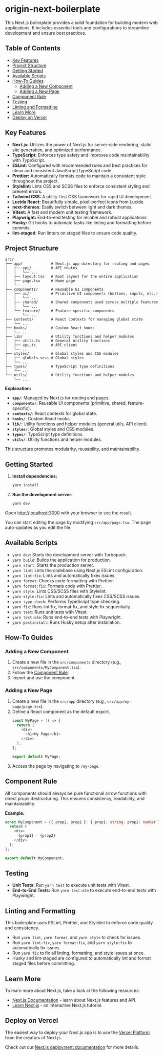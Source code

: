 # origin-next-boilerplate

This Next.js boilerplate provides a solid foundation for building modern web applications. It includes essential tools and configurations to streamline development and ensure best practices.

## Table of Contents

- [Key Features](#key-features)
- [Project Structure](#project-structure)
- [Getting Started](#getting-started)
- [Available Scripts](#available-scripts)
- [How-To Guides](#how-to-guides)
  - [Adding a New Component](#adding-a-new-component)
  - [Adding a New Page](#adding-a-new-page)
- [Component Rule](#component-rule)
- [Testing](#testing)
- [Linting and Formatting](#linting-and-formatting)
- [Learn More](#learn-more)
- [Deploy on Vercel](#deploy-on-vercel)

## Key Features

-   **Next.js:** Utilizes the power of Next.js for server-side rendering, static site generation, and optimized performance.
-   **TypeScript:** Enforces type safety and improves code maintainability with TypeScript.
-   **ESLint:** Configured with recommended rules and best practices for clean and consistent JavaScript/TypeScript code.
-   **Prettier:** Automatically formats code to maintain a consistent style throughout the project.
-   **Stylelint:** Lints CSS and SCSS files to enforce consistent styling and prevent errors.
-   **Tailwind CSS:** A utility-first CSS framework for rapid UI development.
-   **Lucide React:** Beautifully simple, pixel-perfect icons from Lucide.
-   **next-themes:** Easily switch between light and dark themes.
-   **Vitest:** A fast and modern unit testing framework.
-   **Playwright:** End-to-end testing for reliable and robust applications.
-   **Husky:** Git hooks to automate tasks like linting and formatting before commits.
-   **lint-staged:** Run linters on staged files to ensure code quality.

## Project Structure

```
src/
├── app/             # Next.js app directory for routing and pages
│   ├── api/         # API routes
│   │   └── ...
│   ├── layout.tsx   # Root layout for the entire application
│   ├── page.tsx     # Home page
│   └── ...
├── components/      # Reusable UI components
│   ├── ui/          # Primitive UI components (buttons, inputs, etc.)
│   │   └── ...
│   ├── shared/      # Shared components used across multiple features
│   │   └── ...
│   └── feature/     # Feature-specific components
│       └── ...
├── contexts/        # React contexts for managing global state
│   └── ...
├── hooks/           # Custom React hooks
│   └── ...
├── lib/             # Utility functions and helper modules
│   ├── utils.ts     # General utility functions
│   ├── api.ts       # API client
│   └── ...
├── styles/          # Global styles and CSS modules
│   ├── globals.scss # Global styles
│   └── ...
├── types/           # TypeScript type definitions
│   └── ...
└── utils/           # Utility functions and helper modules
    └── ...
```

**Explanation:**

-   **`app/`**: Managed by Next.js for routing and pages.
-   **`components/`**: Reusable UI components (primitive, shared, feature-specific).
-   **`contexts/`**: React contexts for global state.
-   **`hooks/`**: Custom React hooks.
-   **`lib/`**: Utility functions and helper modules (general utils, API client).
-   **`styles/`**: Global styles and CSS modules.
-   **`types/`**: TypeScript type definitions.
-   **`utils/`**: Utility functions and helper modules.

This structure promotes modularity, reusability, and maintainability.

## Getting Started

1.  **Install dependencies:**
    ```bash
    yarn install
    ```
2.  **Run the development server:**
    ```bash
    yarn dev
    ```

Open [http://localhost:3000](http://localhost:3000) with your browser to see the result.

You can start editing the page by modifying `src/app/page.tsx`. The page auto-updates as you edit the file.

## Available Scripts

-   `yarn dev`: Starts the development server with Turbopack.
-   `yarn build`: Builds the application for production.
-   `yarn start`: Starts the production server.
-   `yarn lint`: Lints the codebase using Next.js ESLint configuration.
-   `yarn lint:fix`: Lints and automatically fixes issues.
-   `yarn format`: Checks code formatting with Prettier.
-   `yarn format:fix`: Formats code with Prettier.
-   `yarn style`: Lints CSS/SCSS files with Stylelint.
-   `yarn style:fix`: Lints and automatically fixes CSS/SCSS issues.
-   `yarn type-check`: Performs TypeScript type checking.
-   `yarn fix`: Runs lint:fix, format:fix, and style:fix sequentially.
-   `yarn test`: Runs unit tests with Vitest.
-   `yarn test:e2e`: Runs end-to-end tests with Playwright.
-   `yarn postinstall`: Runs Husky setup after installation.

## How-To Guides

### Adding a New Component

1.  Create a new file in the `src/components` directory (e.g., `src/components/MyComponent.tsx`).
2.  Follow the [Component Rule](#component-rule).
3.  Import and use the component.

### Adding a New Page

1.  Create a new file in the `src/app` directory (e.g., `src/app/my-page/page.tsx`).
2.  Define a React component as the default export.
    ```typescript
    const MyPage = () => {
      return (
        <div>
          <h1>My Page</h1>
        </div>
      );
    };

    export default MyPage;
    ```
3.  Access the page by navigating to `/my-page`.

## Component Rule

All components should always be pure functional arrow functions with direct props destructuring. This ensures consistency, readability, and maintainability.

**Example:**

```typescript
const MyComponent = ({ prop1, prop2 }: { prop1: string; prop2: number }) => {
  return (
    <div>
      {prop1} - {prop2}
    </div>
  );
};

export default MyComponent;
```

## Testing

-   **Unit Tests:** Run `yarn test` to execute unit tests with Vitest.
-   **End-to-End Tests:** Run `yarn test:e2e` to execute end-to-end tests with Playwright.

## Linting and Formatting

This boilerplate uses ESLint, Prettier, and Stylelint to enforce code quality and consistency.

-   Run `yarn lint`, `yarn format`, and `yarn style` to check for issues.
-   Run `yarn lint:fix`, `yarn format:fix`, and `yarn style:fix` to automatically fix issues.
-   Run `yarn fix` to fix all linting, formatting, and style issues at once.
-   Husky and lint-staged are configured to automatically lint and format staged files before committing.

## Learn More

To learn more about Next.js, take a look at the following resources:

-   [Next.js Documentation](https://nextjs.org/docs) - learn about Next.js features and API.
-   [Learn Next.js](https://nextjs.org/learn) - an interactive Next.js tutorial.

## Deploy on Vercel

The easiest way to deploy your Next.js app is to use the [Vercel Platform](https://vercel.com/new?utm_medium=default-template&filter=next.js&utm_source=create-next-app&utm_campaign=create-next-app-readme) from the creators of Next.js.

Check out our [Next.js deployment documentation](https://nextjs.org/docs/app/building-your-application/deploying) for more details.
